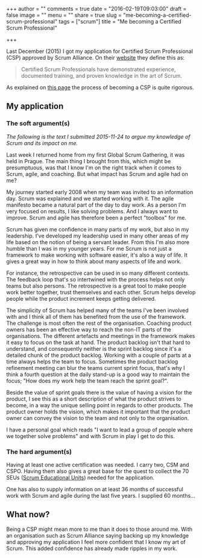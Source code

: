 +++
author = ""
comments = true
date = "2016-02-19T09:03:00"
draft = false
image = ""
menu = ""
share = true
slug = "me-becoming-a-certified-scrum-professional"
tags = ["scrum"]
title = "Me becoming a Certified Scrum Professional"

+++

Last December (2015) I got my application for Certified Scrum Professional (CSP) approved by Scrum Alliance. On their [website](https://www.scrumalliance.org/certifications/practitioners/csp-certification) they define this as:

> Certified Scrum Professionals have demonstrated experience, documented training, and proven knowledge in the art of Scrum.

As explained on [this page](https://www.scrumalliance.org/certifications/practitioners/csp-certification) the process of becoming a CSP is quite rigorous.

## My application

### The soft argument(s)

*The following is the text I submitted 2015-11-24 to argue my knowledge of Scrum and its impact on me.*

Last week I returned home from my first Global Scrum Gathering, it was held in Prague. The main thing I brought from this, which might be presumptuous, was that I know I'm on the right track when it comes to Scrum, agile, and coaching. But what impact has Scrum and agile had on me?

My journey started early 2008 when my team was invited to an information day. Scrum was explained and we started working with it. The agile manifesto became a natural part of the day to day work. As a person I'm very focused on results, I like solving problems. And I always want to improve. Scrum and agile has therefore been a perfect "toolbox" for me.

Scrum has given me confidence in many parts of my work, but also in my leadership. I've developed my leadership used in many other areas of my life based on the notion of being a servant leader. From this I'm also more humble than I was in my younger years. For me Scrum is not just a framework to make working with software easier, it's also a way of life. It gives a great way in how to think about many aspects of life and work.

For instance, the retrospective can be used in so many different contexts. The feedback loop that's so intertwined with the process helps not only teams but also persons. The retrospective is a great tool to make people work better together, trust themselves and each other. Scrum helps develop people while the product increment keeps getting delivered.

The simplicity of Scrum has helped many of the teams I've been involved with and I think all of them has benefited from the use of the framework. The challenge is most often the rest of the organisation. Coaching product owners has been an effective way to reach the non-IT parts of the organisations. The different artefacts and meetings in the framework makes it easy to focus on the task at hand. The product backlog isn't that hard to understand, and consequently neither is the sprint backlog since it's a detailed chunk of the product backlog. Working with a couple of parts at a time always helps the team to focus. Sometimes the product backlog refinement meeting can blur the teams current sprint focus, that's why I think a fourth question at the daily stand-up is a good way to maintain the focus; "How does my work help the team reach the sprint goal?".

Beside the value of sprint goals there is the value of having a vision for the product, I see this as a short description of what the product strives to become, in a way the unique selling point in regards to other products. The product owner holds the vision, which makes it important that the product owner can convey the vision to the team and not only to the organisation.

I have a personal goal which reads "I want to lead a group of people where we together solve problems" and with Scrum in play I get to do this.

### The hard argument(s)

Having at least one active certification was needed. I carry two, CSM and CSPO. Having them also gives a great base for the quest to collect the 70 SEUs ([Scrum Educational Units](https://www.scrumalliance.org/certifications/practitioners/csp-certification/ways-to-earn-seus)) needed for the application. 

One has also to supply information on at least 36 months of successful work with Scrum and agile during the last five years. I supplied 60 months...

## What now?

Being a CSP might mean more to me than it does to those around me. With an organisation such as Scrum Alliance saying backing up my knowledge and approving my application I feel more confident that I know my art of Scrum. This added confidence has already made ripples in my work.
